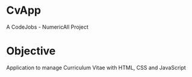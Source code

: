 # CvApp

A CodeJobs - NumericAll Project

# Objective

Application to manage Curriculum Vitae with HTML, CSS and JavaScript
